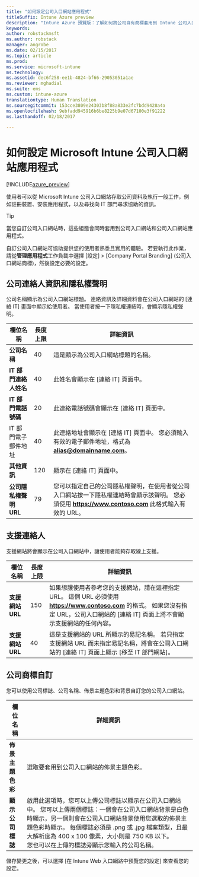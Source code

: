 ```yaml
---
title: "如何設定公司入口網站應用程式"
titleSuffix: Intune Azure preview
description: "Intune Azure 預覽版：了解如何將公司自有商標套用到 Intune 公司入口網站應用程式。 "
keywords: 
author: robstackmsft
ms.author: robstack
manager: angrobe
ms.date: 02/15/2017
ms.topic: article
ms.prod: 
ms.service: microsoft-intune
ms.technology: 
ms.assetid: dec6f258-ee1b-4824-bf66-29053051a1ae
ms.reviewer: mghadial
ms.suite: ems
ms.custom: intune-azure
translationtype: Human Translation
ms.sourcegitcommit: 153cce3809e24303b8f88a833e2fc7bdd9428a4a
ms.openlocfilehash: 9ebfadd945916b6be8225b9e07d67100e3f91222
ms.lasthandoff: 02/18/2017

---
```


# <a name="how-to-configure-the-microsoft-intune-company-portal-app"></a>如何設定 Microsoft Intune 公司入口網站應用程式

[!INCLUDE[azure_preview](../includes/azure_preview.md)]

使用者可以從 Microsoft Intune 公司入口網站存取公司資料及執行一般工作，例如註冊裝置、安裝應用程式，以及尋找向 IT 部門尋求協助的資訊。

> [!Tip]
> 當您自訂公司入口網站時，這些組態會同時套用到公司入口網站和公司入口網站應用程式。

自訂公司入口網站可協助提供您的使用者熟悉且實用的體驗。 若要執行此作業，請從**管理應用程式**工作負載中選擇 [設定]  >  [Company Portal Branding] (公司入口網站商標)，然後設定必要的設定。

## <a name="company-contact-information-and-privacy-statement"></a>公司連絡人資訊和隱私權聲明
公司名稱顯示為公司入口網站標題。 連絡資訊及詳細資料會在公司入口網站的 [連絡 IT] 畫面中顯示給使用者。 當使用者按一下隱私權連結時，會顯示隱私權聲明。


|欄位名稱|長度上限|詳細資訊|
|-|-|-|
|**公司名稱**|40|這是顯示為公司入口網站標題的名稱。|
|**IT 部門連絡人姓名**|40|此姓名會顯示在 [連絡 IT] 頁面中。|
|**IT 部門電話號碼**|20|此連絡電話號碼會顯示在 [連絡 IT] 頁面中。|
|IT 部門電子郵件地址|40|此連絡地址會顯示在 [連絡 IT] 頁面中。 您必須輸入有效的電子郵件地址，格式為 **alias@domainname.com**。|
|**其他資訊**|120|顯示在 [連絡 IT] 頁面中。|
|**公司隱私權聲明 URL**|79|您可以指定自己的公司隱私權聲明，在使用者從公司入口網站按一下隱私權連結時會顯示該聲明。 您必須使用 **https://www.contoso.com** 此格式輸入有效的 URL。|

## <a name="support-contacts"></a>支援連絡人
支援網站將會顯示在公司入口網站中，讓使用者能夠存取線上支援。



|欄位名稱|長度上限|詳細資訊|
|-|-|-|
|**支援網站 URL**|150|如果想讓使用者參考您的支援網站，請在這裡指定 URL。 這個 URL 必須使用 **https://www.contoso.com** 的格式。 如果您沒有指定 URL，公司入口網站的 [連絡 IT] 頁面上將不會顯示支援網站的任何內容。|
|**支援網站 URL**|40|這是支援網站的 URL 所顯示的易記名稱。 若只指定支援網站 URL 而未指定易記名稱，將會在公司入口網站的 [連絡 IT] 頁面上顯示 [移至 IT 部門網站]。

## <a name="company-branding-customization"></a>公司商標自訂
您可以使用公司標誌、公司名稱、佈景主題色彩和背景自訂您的公司入口網站。



|欄位名稱|詳細資訊|
|-|-|
|**佈景主題色彩**|選取要套用到公司入口網站的佈景主題色彩。|
|**顯示公司標誌**|啟用此選項時，您可以上傳公司標誌以顯示在公司入口網站中。 您可以上傳兩個標誌：一個會在公司入口網站背景是白色時顯示，另一個則會在公司入口網站背景使用您選取的佈景主題色彩時顯示。 每個標誌必須是 .png 或 .jpg 檔案類型，且最大解析度為 400 x 100 像素，大小則是 750 KB 以下。<br>您也可以在上傳的標誌旁顯示您輸入的公司名稱。|

儲存變更之後，可以選擇 [在 Intune Web 入口網路中預覽您的設定] 來查看您的設定。

